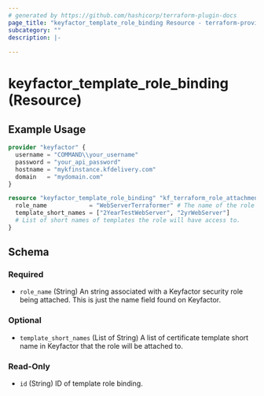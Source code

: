 ```yaml
---
# generated by https://github.com/hashicorp/terraform-plugin-docs
page_title: "keyfactor_template_role_binding Resource - terraform-provider-v2"
subcategory: ""
description: |-
  
---
```


# keyfactor_template_role_binding (Resource)



## Example Usage

```terraform
provider "keyfactor" {
  username = "COMMAND\\your_username"
  password = "your_api_password"
  hostname = "mykfinstance.kfdelivery.com"
  domain   = "mydomain.com"
}

resource "keyfactor_template_role_binding" "kf_terraform_role_attachment" {
  role_name            = "WebServerTerraformer" # The name of the role to grant template access to.
  template_short_names = ["2YearTestWebServer", "2yrWebServer"]
  # List of short names of templates the role will have access to.
}
```

<!-- schema generated by tfplugindocs -->
## Schema

### Required

- `role_name` (String) An string associated with a Keyfactor security role being attached. This is just the name field found on Keyfactor.

### Optional

- `template_short_names` (List of String) A list of certificate template short name in Keyfactor that the role will be attached to.

### Read-Only

- `id` (String) ID of template role binding.


